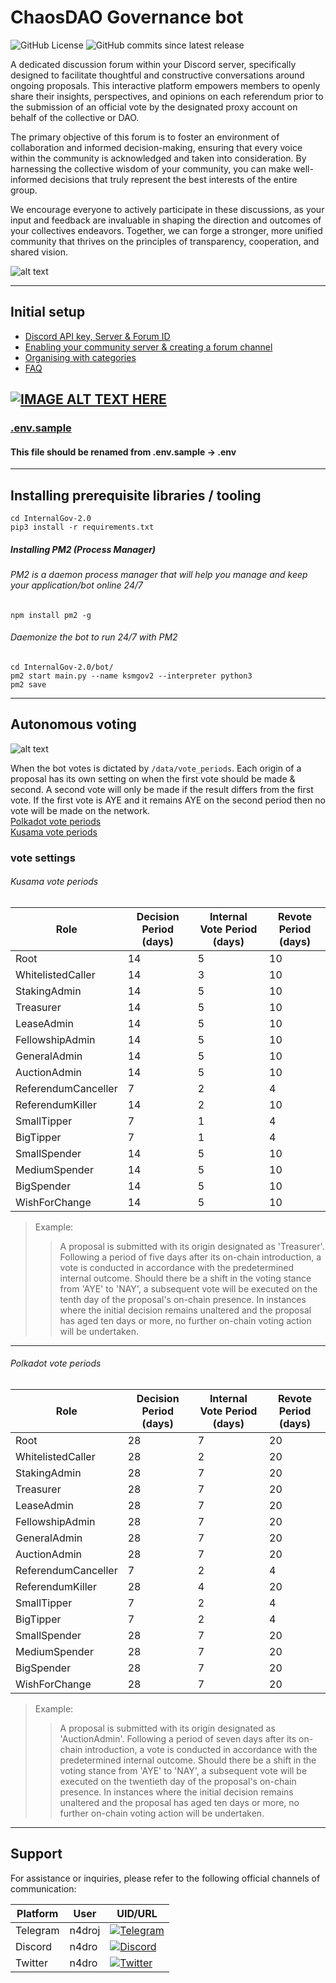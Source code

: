 # ChaosDAO Governance bot

![GitHub License](https://img.shields.io/github/license/ChaosDAO-org/InternalGov-2.0)
![GitHub commits since latest release](https://img.shields.io/github/commits-since/ChaosDAO-org/InternalGov-2.0/latest)

A dedicated discussion forum within your Discord server, specifically designed to facilitate thoughtful and constructive conversations around ongoing proposals. This interactive platform empowers members to openly share their insights, perspectives, and opinions on each referendum prior to the submission of an official vote by the designated proxy account on behalf of the collective or DAO.

The primary objective of this forum is to foster an environment of collaboration and informed decision-making, ensuring that every voice within the community is acknowledged and taken into consideration. By harnessing the collective wisdom of your community, you can make well-informed decisions that truly represent the best interests of the entire group.

We encourage everyone to actively participate in these discussions, as your input and feedback are invaluable in shaping the direction and outcomes of your collectives endeavors. Together, we can forge a stronger, more unified community that thrives on the principles of transparency, cooperation, and shared vision.

![alt text](https://i.imgur.com/Ogg29qC.png)

---

## Initial setup
- [Discord API key, Server & Forum ID](https://github.com/ChaosDAO-org/InternalGov-2.0/wiki/1.-Initial-Setup#discord-application-api-key)
- [Enabling your community server & creating a forum channel](https://github.com/ChaosDAO-org/InternalGov-2.0/wiki/2.-Forum-Channels#what-are-forum-channels)
- [Organising with categories](https://github.com/ChaosDAO-org/InternalGov-2.0/wiki/3.-Channel-Categories#adding-a-category)
- [FAQ](https://github.com/ChaosDAO-org/InternalGov-2.0/wiki/99.-FAQ)

  
[![IMAGE ALT TEXT HERE](https://img.youtube.com/vi/SYnpgcgfDsA/0.jpg)](https://www.youtube.com/watch?v=SYnpgcgfDsA)
---

### [.env.sample](https://raw.githubusercontent.com/ChaosDAO-org/InternalGov-2.0/main/.env.sample)
#### This file should be renamed from .env.sample -> .env

---

## Installing prerequisite libraries / tooling
```shell
cd InternalGov-2.0
pip3 install -r requirements.txt
```

##### Installing PM2 (Process Manager)
###### PM2 is a daemon process manager that will help you manage and keep your application/bot online 24/7 
`npm install pm2 -g`

###### Daemonize the bot to run 24/7 with PM2
```shell
cd InternalGov-2.0/bot/
pm2 start main.py --name ksmgov2 --interpreter python3
pm2 save
```

---
## Autonomous voting
![alt text](https://i.imgur.com/5d0HJsY.png)  

When the bot votes is dictated by `/data/vote_periods`. Each origin of a proposal has its own setting on when the first vote should be made & second. A second vote will only be made if the result differs from the first vote. If the first vote is AYE and it remains AYE on the second period then no vote will be made on the network.  
[Polkadot vote periods](/data/vote_periods/polkadot.json)  
[Kusama vote periods](/data/vote_periods/kusama.json)


### vote settings
###### Kusama vote periods
| Role                | Decision Period (days) | Internal Vote Period (days) | Revote Period (days) |
|---------------------|------------------------|-----------------------------|----------------------|
| Root                | 14                     | 5                           | 10                   |
| WhitelistedCaller   | 14                     | 3                           | 10                   |
| StakingAdmin        | 14                     | 5                           | 10                   |
| Treasurer           | 14                     | 5                           | 10                   |
| LeaseAdmin          | 14                     | 5                           | 10                   |
| FellowshipAdmin     | 14                     | 5                           | 10                   |
| GeneralAdmin        | 14                     | 5                           | 10                   |
| AuctionAdmin        | 14                     | 5                           | 10                   |
| ReferendumCanceller | 7                      | 2                           | 4                    |
| ReferendumKiller    | 14                     | 2                           | 10                   |
| SmallTipper         | 7                      | 1                           | 4                    |
| BigTipper           | 7                      | 1                           | 4                    |
| SmallSpender        | 14                     | 5                           | 10                   |
| MediumSpender       | 14                     | 5                           | 10                   |
| BigSpender          | 14                     | 5                           | 10                   |
| WishForChange       | 14                     | 5                           | 10                   |
> Example:
> > A proposal is submitted with its origin designated as 'Treasurer'. Following a period of five days after its on-chain introduction, a vote is conducted in accordance with the predetermined internal outcome. Should there be a shift in the voting stance from 'AYE' to 'NAY', a subsequent vote will be executed on the tenth day of the proposal's on-chain presence. In instances where the initial decision remains unaltered and the proposal has aged ten days or more, no further on-chain voting action will be undertaken.

---

###### Polkadot vote periods
| Role                | Decision Period (days) | Internal Vote Period (days) | Revote Period (days) |
|---------------------|------------------------|-----------------------------|----------------------|
| Root                | 28                     | 7                           | 20                   |
| WhitelistedCaller   | 28                     | 2                           | 20                   |
| StakingAdmin        | 28                     | 7                           | 20                   |
| Treasurer           | 28                     | 7                           | 20                   |
| LeaseAdmin          | 28                     | 7                           | 20                   |
| FellowshipAdmin     | 28                     | 7                           | 20                   |
| GeneralAdmin        | 28                     | 7                           | 20                   |
| AuctionAdmin        | 28                     | 7                           | 20                   |
| ReferendumCanceller | 7                      | 2                           | 4                    |
| ReferendumKiller    | 28                     | 4                           | 20                   |
| SmallTipper         | 7                      | 2                           | 4                    |
| BigTipper           | 7                      | 2                           | 4                    |
| SmallSpender        | 28                     | 7                           | 20                   |
| MediumSpender       | 28                     | 7                           | 20                   |
| BigSpender          | 28                     | 7                           | 20                   |
| WishForChange       | 28                     | 7                           | 20                   |
> Example:
> > A proposal is submitted with its origin designated as 'AuctionAdmin'. Following a period of seven days after its on-chain introduction, a vote is conducted in accordance with the predetermined internal outcome. Should there be a shift in the voting stance from 'AYE' to 'NAY', a subsequent vote will be executed on the twentieth day of the proposal's on-chain presence. In instances where the initial decision remains unaltered and the proposal has aged ten days or more, no further on-chain voting action will be undertaken.

---

## Support
For assistance or inquiries, please refer to the following official channels of communication: 

| Platform | User   | UID/URL                                                                                                                                                                                      |
|----------|--------|----------------------------------------------------------------------------------------------------------------------------------------------------------------------------------------------|
| Telegram | n4droj | [![Telegram](https://img.shields.io/badge/Telegram-2CA5E0?style=for-the-badge&logo=telegram&logoColor=white&link=https://t.me/n4droj)](https://t.me/n4droj)                                  |
| Discord  | n4dro  | [![Discord](https://img.shields.io/badge/Discord-7289DA?style=for-the-badge&logo=discord&logoColor=white&link=https%3A%2F%2Fdiscord.gg%2FfGJe2AWkGe)](https://discord.com/invite/fGJe2AWkGe) |
| Twitter  | n4dro  | [![Twitter](https://img.shields.io/twitter/follow/N4DRO)](https://www.x.com/N4DRO)                                                                                                           |
